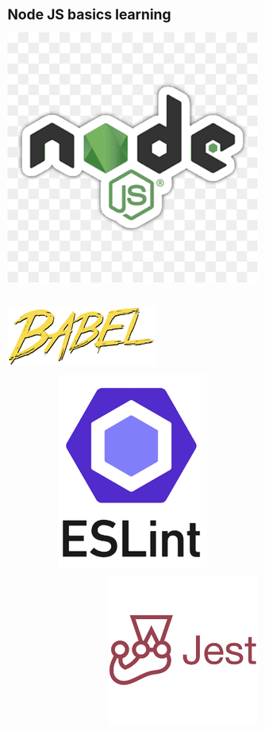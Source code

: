 # Node JS basics learning

<p align="center">
<img src="https://github.com/Bomays/holbertonschool-web_back_end/blob/41b3c77abee806345a045e711ac217f18283c8da/Node_JS_basic/images/NodeJS.png" alt="NodeJS" width="600"/>
</p>

$~$

<p align="left">
<img src="https://github.com/Bomays/holbertonschool-web_back_end/blob/41b3c77abee806345a045e711ac217f18283c8da/Node_JS_basic/images/babel.png" alt="Babel" width="300"/>
</p>
<p align="center">
<img src="https://github.com/Bomays/holbertonschool-web_back_end/blob/41b3c77abee806345a045e711ac217f18283c8da/Node_JS_basic/images/ESLint.png" alt="ESLint" width="300"/>
</p>
<p align="right">
<img src="https://github.com/Bomays/holbertonschool-web_back_end/blob/41b3c77abee806345a045e711ac217f18283c8da/Node_JS_basic/images/Jest%20Javascript.png" alt="Jest" width="300"/>
</p>

